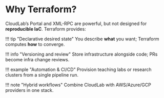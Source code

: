 # Why Terraform?

CloudLab’s Portal and XML-RPC are powerful, but not designed for **reproducible IaC**. Terraform provides:

!!! tip "Declarative desired state"
    You describe **what** you want; Terraform computes **how** to converge.

!!! info "Versioning and review"
    Store infrastructure alongside code; PRs become infra change reviews.

!!! example "Automation & CI/CD"
    Provision teaching labs or research clusters from a single pipeline run.

!!! note "Hybrid workflows"
    Combine CloudLab with AWS/Azure/GCP providers in one stack.
